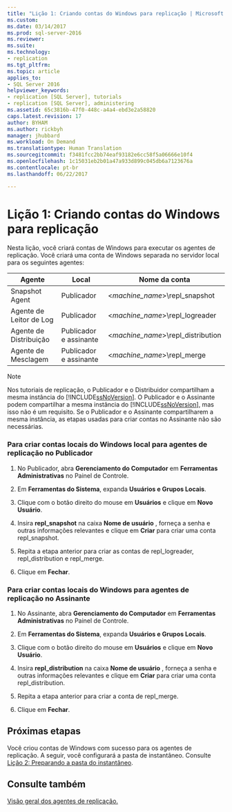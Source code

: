 ```yaml
---
title: "Lição 1: Criando contas do Windows para replicação | Microsoft Docs"
ms.custom: 
ms.date: 03/14/2017
ms.prod: sql-server-2016
ms.reviewer: 
ms.suite: 
ms.technology:
- replication
ms.tgt_pltfrm: 
ms.topic: article
applies_to:
- SQL Server 2016
helpviewer_keywords:
- replication [SQL Server], tutorials
- replication [SQL Server], administering
ms.assetid: 65c3816b-47f0-448c-a4a4-ebd3e2a58820
caps.latest.revision: 17
author: BYHAM
ms.author: rickbyh
manager: jhubbard
ms.workload: On Demand
ms.translationtype: Human Translation
ms.sourcegitcommit: f3481fcc2bb74eaf93182e6cc58f5a06666e10f4
ms.openlocfilehash: 1c15031eb2b01a47a933d899c045db6a7123676a
ms.contentlocale: pt-br
ms.lasthandoff: 06/22/2017

---
```

# <a name="lesson-1-creating-windows-accounts-for-replication"></a>Lição 1: Criando contas do Windows para replicação
Nesta lição, você criará contas de Windows para executar os agentes de replicação. Você criará uma conta de Windows separada no servidor local para os seguintes agentes:  
  
|Agente|Local|Nome da conta|  
|---------|------------|----------------|  
|Snapshot Agent|Publicador|\<*machine_name*>\repl_snapshot|  
|Agente de Leitor de Log|Publicador|\<*machine_name*>\repl_logreader|  
|Agente de Distribuição|Publicador e assinante|\<*machine_name*>\repl_distribution|  
|Agente de Mesclagem|Publicador e assinante|\<*machine_name*>\repl_merge|  
  
> [!NOTE]  
> Nos tutoriais de replicação, o Publicador e o Distribuidor compartilham a mesma instância do [!INCLUDE[ssNoVersion](../../includes/ssnoversion-md.md)]. O Publicador e o Assinante podem compartilhar a mesma instância do [!INCLUDE[ssNoVersion](../../includes/ssnoversion-md.md)], mas isso não é um requisito. Se o Publicador e o Assinante compartilharem a mesma instância, as etapas usadas para criar contas no Assinante não são necessárias.  
  
### <a name="to-create-local-windows-accounts-for-replication-agents-at-the-publisher"></a>Para criar contas locais do Windows local para agentes de replicação no Publicador  
  
1.  No Publicador, abra **Gerenciamento do Computador** em **Ferramentas Administrativas** no Painel de Controle.  
  
2.  Em **Ferramentas do Sistema**, expanda **Usuários e Grupos Locais**.  
  
3.  Clique com o botão direito do mouse em **Usuários** e clique em **Novo Usuário**.  
  
4.  Insira **repl_snapshot** na caixa **Nome de usuário** , forneça a senha e outras informações relevantes e clique em **Criar** para criar uma conta repl_snapshot.  
  
5.  Repita a etapa anterior para criar as contas de repl_logreader, repl_distribution e repl_merge.  
  
6.  Clique em **Fechar**.  
  
### <a name="to-create-local-windows-accounts-for-replication-agents-at-the-subscriber"></a>Para criar contas locais do Windows para agentes de replicação no Assinante  
  
1.  No Assinante, abra **Gerenciamento do Computador** em **Ferramentas Administrativas** no Painel de Controle.  
  
2.  Em **Ferramentas do Sistema**, expanda **Usuários e Grupos Locais**.  
  
3.  Clique com o botão direito do mouse em **Usuários** e clique em **Novo Usuário**.  
  
4.  Insira **repl_distribution** na caixa **Nome de usuário** , forneça a senha e outras informações relevantes e clique em **Criar** para criar uma conta repl_distribution.  
  
5.  Repita a etapa anterior para criar a conta de repl_merge.  
  
6.  Clique em **Fechar**.  
  
## <a name="next-steps"></a>Próximas etapas  
Você criou contas de Windows com sucesso para os agentes de replicação. A seguir, você configurará a pasta de instantâneo. Consulte [Lição 2: Preparando a pasta do instantâneo](../../relational-databases/replication/lesson-2-preparing-the-snapshot-folder.md).  
  
## <a name="see-also"></a>Consulte também  
[Visão geral dos agentes de replicação.](../../relational-databases/replication/agents/replication-agents-overview.md)  
  
  
  

